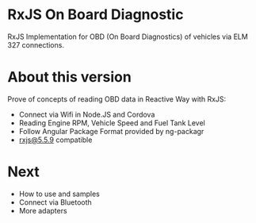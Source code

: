 # RxJS On Board Diagnostic

RxJS Implementation for OBD (On Board Diagnostics) of vehicles via ELM 327 connections.

# About this version

Prove of concepts of reading OBD data in Reactive Way with RxJS:
* Connect via Wifi in Node.JS and Cordova
* Reading Engine RPM, Vehicle Speed and Fuel Tank Level
* Follow Angular Package Format provided by ng-packagr
* rxjs@5.5.9 compatible

# Next

* How to use and samples
* Connect via Bluetooth
* More adapters